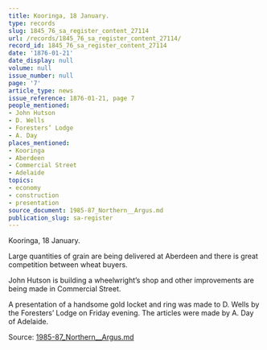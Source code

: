 ```yaml
---
title: Kooringa, 18 January.
type: records
slug: 1845_76_sa_register_content_27114
url: /records/1845_76_sa_register_content_27114/
record_id: 1845_76_sa_register_content_27114
date: '1876-01-21'
date_display: null
volume: null
issue_number: null
page: '7'
article_type: news
issue_reference: 1876-01-21, page 7
people_mentioned:
- John Hutson
- D. Wells
- Foresters’ Lodge
- A. Day
places_mentioned:
- Kooringa
- Aberdeen
- Commercial Street
- Adelaide
topics:
- economy
- construction
- presentation
source_document: 1985-87_Northern__Argus.md
publication_slug: sa-register
---
```


Kooringa, 18 January.

Large quantities of grain are being delivered at Aberdeen and there is great competition between wheat buyers.

John Hutson is building a wheelwright’s shop and other improvements are being made in Commercial Street.

A presentation of a handsome gold locket and ring was made to D. Wells by the Foresters’ Lodge on Friday evening.  The articles were made by A. Day of Adelaide.

Source: [1985-87_Northern__Argus.md](/downloads/markdown/1985-87_Northern__Argus.md)
